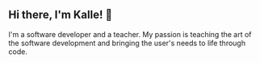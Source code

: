 ## Hi there, I'm Kalle! 👋

I'm a software developer and a teacher. My passion is teaching the art of the software development and bringing the user's needs to life through code.
